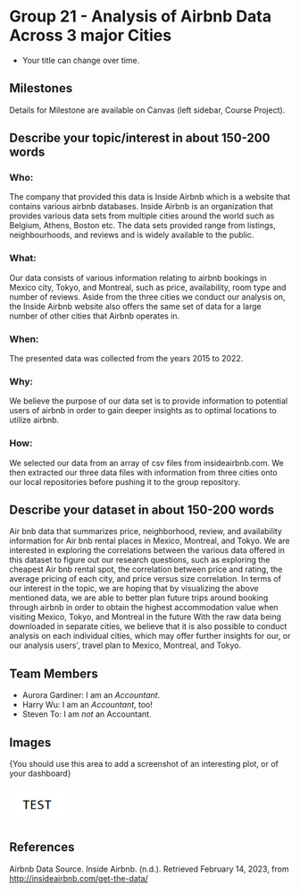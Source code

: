 # Group 21 - Analysis of Airbnb Data Across 3 major Cities

- Your title can change over time.

## Milestones

Details for Milestone are available on Canvas (left sidebar, Course Project).

## Describe your topic/interest in about 150-200 words

### Who: 
The company that provided this data is Inside Airbnb which is a website that contains various airbnb databases. Inside Airbnb is an organization that provides various data sets from multiple cities around the world such as Belgium, Athens, Boston etc. The data sets provided range from listings, neighbourhoods, and reviews and is widely available to the public.


### What:
Our data consists of various information relating to airbnb bookings in Mexico city, Tokyo, and Montreal, such as price, availability, room type and number of reviews. Aside from the three cities we conduct our analysis on, the Inside Airbnb website also offers the same set of data for a large number of other cities that Airbnb operates in. 


### When: 
The presented data was collected from the years 2015 to 2022.


### Why: 
We believe the purpose of our data set is to provide information to potential users of airbnb in order to gain deeper insights as to optimal locations to utilize airbnb.


### How: 
We selected our data from an array of csv files from insideairbnb.com. We then extracted our three data files with information from three cities onto our local repositories before pushing it to the group repository.


## Describe your dataset in about 150-200 words

Air bnb data that summarizes price, neighborhood, review, and availability information for Air bnb rental places in Mexico, Montreal, and Tokyo. We are interested in exploring the correlations between the various data offered in this dataset to figure out our research questions, such as exploring the cheapest Air bnb rental spot, the correlation between price and rating, the average pricing of each city, and price versus size correlation. In terms of our interest in the topic, we are hoping that by visualizing the above mentioned data, we are able to better plan future trips around booking through airbnb in order to obtain the highest accommodation value when visiting Mexico, Tokyo, and Montreal in the future With the raw data being downloaded in separate cities, we believe that it is also possible to conduct analysis on each individual cities, which may offer further insights for our, or our analysis users', travel plan to Mexico, Montreal, and Tokyo.

## Team Members

- Aurora Gardiner: I am an *Accountant*.
- Harry Wu: I am an *Accountant*, too!
- Steven To: I am *not* an Accountant.

## Images

{You should use this area to add a screenshot of an interesting plot, or of your dashboard}

<img src ="images/test.png" width="100px">

## References

Airbnb Data Source. Inside Airbnb. (n.d.). Retrieved February 14, 2023, from http://insideairbnb.com/get-the-data/ 



